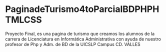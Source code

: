 # PaginadeTurismo4toParcialBDPHPHTMLCSS
Proyecto Final, es una pagina de turismo que creamos los alumnos de la carrera de Licenciatura en Informática Administrativa con ayuda de nuestro profesor de Php y Adm. de BD de la UICSLP Campus CD. VALLES
